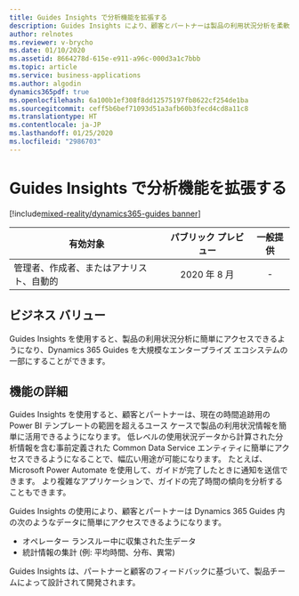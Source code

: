 ```yaml
---
title: Guides Insights で分析機能を拡張する
description: Guides Insights により、顧客とパートナーは製品の利用状況分析を柔軟に活用できるようになり、Dynamics 365 Guides のデータが大規模なエンタープライズ エコシステムの重要な部分にすることができます。
author: relnotes
ms.reviewer: v-brycho
ms.date: 01/10/2020
ms.assetid: 8664278d-615e-e911-a96c-000d3a1c7bbb
ms.topic: article
ms.service: business-applications
ms.author: algodin
dynamics365pdf: true
ms.openlocfilehash: 6a100b1ef308f8dd12575197fb8622cf254de1ba
ms.sourcegitcommit: ceff5b6bef71093d51a3afb60b3fecd4cd8a11c8
ms.translationtype: HT
ms.contentlocale: ja-JP
ms.lasthandoff: 01/25/2020
ms.locfileid: "2986703"
---
```

# <a name="extend-analytics-capabilities-with-guides-insights"></a>Guides Insights で分析機能を拡張する
[!include[mixed-reality/dynamics365-guides banner](../includes/mixed-reality/dynamics365-guides.md)]

| 有効対象    |  パブリック プレビュー | 一般提供 | 
| ---------- | :----------: |:----------: |
|管理者、作成者、またはアナリスト、自動的|2020 年 8 月| -|


## <a name="business-value"></a>ビジネス バリュー
<!-- bv start -->
Guides Insights を使用すると、製品の利用状況分析に簡単にアクセスできるようになり、Dynamics 365 Guides を大規模なエンタープライズ エコシステムの一部にすることができます。  
<!-- bv end -->



## <a name="feature-details"></a>機能の詳細
<!--feature detail start -->
Guides Insights を使用すると、顧客とパートナーは、現在の時間追跡用の Power BI テンプレートの範囲を超えるユース ケースで製品の利用状況情報を簡単に活用できるようになります。 低レベルの使用状況データから計算された分析情報を含む事前定義された Common Data Service エンティティに簡単にアクセスできるようになることで、幅広い用途が可能になります。 たとえば、Microsoft Power Automate を使用して、ガイドが完了したときに通知を送信できます。 より複雑なアプリケーションで、ガイドの完了時間の傾向を分析することもできます。 

Guides Insights の使用により、顧客とパートナーは Dynamics 365 Guides 内の次のようなデータに簡単にアクセスできるようになります。

-   オペレーター ランスルー中に収集された生データ
-   統計情報の集計 (例: 平均時間、分布、異常)

Guides Insights は、パートナーと顧客のフィードバックに基づいて、製品チームによって設計されて開発されます。 
<!--feature detail end -->









